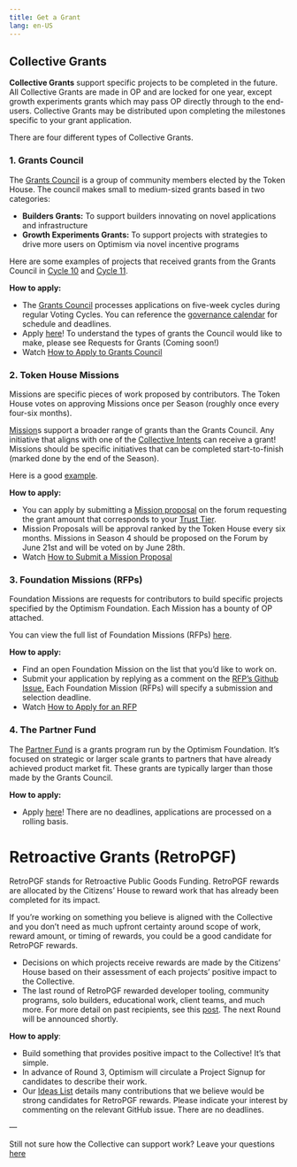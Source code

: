 ```yaml
---
title: Get a Grant
lang: en-US
---
```


## Collective Grants

**Collective Grants** support specific projects to be completed in the future. All Collective Grants are made in OP and are locked for one year, except growth experiments grants which may pass OP directly through to the end-users. Collective Grants may be distributed upon completing the milestones specific to your grant application.

There are four different types of Collective Grants.  

### 1. Grants Council

The [Grants Council](https://www.notion.so/Optimism-Grants-Council-090bb648d1854136b9630c608da7a8bc?pvs=21) is a group of community members elected by the Token House. The council makes small to medium-sized grants based in two categories: 

- **Builders Grants:** To support builders innovating on novel applications and infrastructure
- **Growth Experiments Grants:** To support projects with strategies to drive more users on Optimism via novel incentive programs

Here are some examples of projects that received grants from the Grants Council in [Cycle 10](https://gov.optimism.io/t/cycle-10-final-grants-roundup/5418) and [Cycle 11](https://gov.optimism.io/t/cycle-11-final-grants-roundup/5842). 

**How to apply:**

- The [Grants Council](https://www.notion.so/Optimism-Grants-Council-090bb648d1854136b9630c608da7a8bc?pvs=21) processes applications on five-week cycles during regular Voting Cycles.  You can reference the [governance calendar](https://calendar.google.com/calendar/u/0/r?cid=Y19mbm10Z3VoNm5vbzZxZ2JuaTJncGVyaWQ0a0Bncm91cC5jYWxlbmRhci5nb29nbGUuY29t) for schedule and deadlines.
- Apply [here](https://www.notion.so/Optimism-Grants-Council-090bb648d1854136b9630c608da7a8bc?pvs=21)! To understand the types of grants the Council would like to make, please see Requests for Grants (Coming soon!)
- Watch [How to Apply to Grants Council](https://www.loom.com/share/e128bd6cca844fa7ae47a91510d37bda)

### 2. Token House **Missions**

Missions are specific pieces of work proposed by contributors. The Token House votes on approving Missions once per Season (roughly once every four-six months). 

[Mission](https://gov.optimism.io/t/token-house-missions/5881)s support a broader range of grants than the Grants Council. Any initiative that aligns with one of the [Collective Intents](https://gov.optimism.io/t/collective-intents/5874/2) can receive a grant! Missions should be specific initiatives that can be completed start-to-finish (marked done by the end of the Season). 

Here is a good [example](https://gov.optimism.io/t/superchain-governance-deep-dive/5920). 

**How to apply:** 

- You can apply by submitting a [Mission proposal](https://gov.optimism.io/t/proposed-mission-template/5882) on the forum requesting the grant amount that corresponds to your [Trust Tier](https://gov.optimism.io/t/collective-trust-tiers/5877).
- Mission Proposals will be approval ranked by the Token House every six months. Missions in Season 4 should be proposed on the Forum by June 21st and will be voted on by June 28th.
- Watch [How to Submit a Mission Proposal](https://www.loom.com/share/b99a39d0a1ec4dd1a75884f0b6c46a0b)

### 3. Foundation **Missions (RFPs)**

Foundation Missions are requests for contributors to build specific projects specified by the Optimism Foundation. Each Mission has a bounty of OP attached.

You can view the full list of Foundation Missions (RFPs) [here](https://github.com/ethereum-optimism/ecosystem-contributions/issues?q=is%3Aissue+is%3Aopen+RFP). 

**How to apply:**

- Find an open Foundation Mission on the list that you’d like to work on.
- Submit your application by replying as a comment on the [RFP’s Github Issue.](https://github.com/ethereum-optimism/ecosystem-contributions/issues?q=is%3Aissue+is%3Aopen+RFP)  Each Foundation Mission (RFPs) will specify a submission and selection deadline.
- Watch [How to Apply for an RFP](https://www.loom.com/share/c7f43e6ab8a44005969af46b7fd7a124)

### 4. The Partner Fund

The [Partner Fund](https://gov.optimism.io/t/partner-fund-overview/5268) is a grants program run by the Optimism Foundation. It’s focused on strategic or larger scale grants to partners that have already achieved product market fit. These grants are typically larger than those made by the Grants Council. 

**How to apply:**

- Apply [here](https://airtable.com/shrvQNlFPHGcVNqDe?prefill_Referrer=OPGov)! There are no deadlines, applications are processed on a rolling basis.

# Retroactive Grants (RetroPGF)

RetroPGF stands for Retroactive Public Goods Funding. RetroPGF rewards are allocated by the Citizens’ House to reward work that has already been completed for its impact. 

If you’re working on something you believe is aligned with the Collective and you don’t need as much upfront certainty around scope of work, reward amount, or timing of rewards, you could be a good candidate for RetroPGF rewards.

- Decisions on which projects receive rewards are made by the Citizens’ House based on their assessment of each projects’ positive impact to the Collective.
- The last round of RetroPGF rewarded developer tooling, community programs, solo builders, educational work, client teams, and much more. For more detail on past recipients, see this [post](https://optimism.mirror.xyz/Upn_LtV2-3SviXgX_PE_LyA7YI00jQyoM1yf55ltvvI). The next Round will be announced shortly.

**How to apply**:

- Build something that provides positive impact to the Collective! It’s that simple.
- In advance of Round 3, Optimism will circulate a Project Signup for candidates to describe their work.
- Our [Ideas List](https://github.com/ethereum-optimism/ecosystem-contributions/issues) details many contributions that we believe would be strong candidates for RetroPGF rewards. Please indicate your interest by commenting on the relevant GitHub issue.  There are no deadlines.

—

Still not sure how the Collective can support work? Leave your questions [here](https://gov.optimism.io/t/how-to-get-a-grant-feedback/6057)
